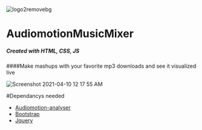 ![logo2removebg](https://user-images.githubusercontent.com/79553405/114258874-c8a06b80-9997-11eb-8874-20c826589753.png)
# AudiomotionMusicMixer
##### Created with HTML, CSS, JS
####Make mashups with your favorite mp3 downloads and see it visualized live 

![Screenshot 2021-04-10 12 17 55 AM](https://user-images.githubusercontent.com/79553405/114258880-d5bd5a80-9997-11eb-9067-cb653ca36d23.png)


#Dependancys needed
- [Audiomotion-analyser](https://audiomotion.dev/)
- [Bootstrap](https://getbootstrap.com/)
- [Jquery](https://api.jquery.com/)
